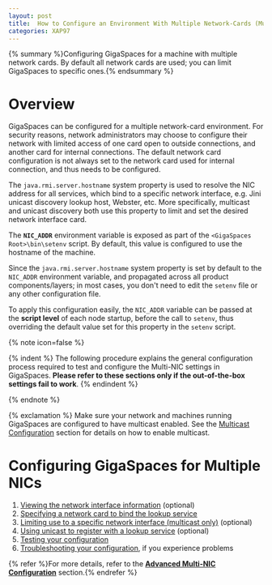 ```yaml
---
layout: post
title:  How to Configure an Environment With Multiple Network-Cards (Multi-NIC)
categories: XAP97
---
```


{% summary %}Configuring GigaSpaces for a machine with multiple network cards. By default all network cards are used; you can limit GigaSpaces to specific ones.{% endsummary %}

# Overview

GigaSpaces can be configured for a multiple network-card environment. For security reasons, network administrators may choose to configure their network with limited access of one card open to outside connections, and another card for internal connections. The default network card configuration is not always set to the network card used for internal connection, and thus needs to be configured.

The `java.rmi.server.hostname` system property is used to resolve the NIC address for all services, which bind to a specific network interface, e.g. Jini unicast discovery lookup host, Webster, etc. More specifically, multicast and unicast discovery both use this property to limit and set the desired network interface card.

The **`NIC_ADDR`** environment variable is exposed as part of the `<GigaSpaces Root>\bin\setenv` script. By default, this value is configured to use the hostname of the machine.

Since the `java.rmi.server.hostname` system property is set by default to the `NIC_ADDR` environment variable, and propagated across all product components/layers; in most cases, you don't need to edit the `setenv` file or any other configuration file.

To apply this configuration easily, the `NIC_ADDR` variable can be passed at the **script level** of each node startup, before the call to `setenv`, thus overriding the default value set for this property in the `setenv` script.

{% note icon=false %}

{% indent %}
The following procedure explains the general configuration process required to test and configure the Multi-NIC settings in GigaSpaces.
**Please refer to these sections only if the out-of-the-box settings fail to work**.
{% endindent %}

{% endnote %}

{% exclamation %} Make sure your network and machines running GigaSpaces are configured to have multicast enabled. See the [Multicast Configuration](./how-to-configure-multicast.html) section for details on how to enable multicast.

# Configuring GigaSpaces for Multiple NICs

1. [Viewing the network interface information](./advanced-multi-nic-configuration.html#1) (optional)
1. [Specifying a network card to bind the lookup service](./advanced-multi-nic-configuration.html#2)
1. [Limiting use to a specific network interface (multicast only)](./advanced-multi-nic-configuration.html#3) (optional)
1. [Using unicast to register with a lookup service](./advanced-multi-nic-configuration.html#4) (optional)
1. [Testing your configuration](./advanced-multi-nic-configuration.html#5)
1. [Troubleshooting your configuration](./advanced-multi-nic-configuration.html#6), if you experience problems

{% refer %}For more details, refer to the **[Advanced Multi-NIC Configuration](./advanced-multi-nic-configuration.html)** section.{% endrefer %}
